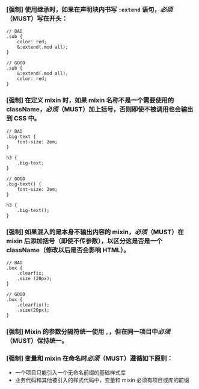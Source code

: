 ### [强制] 使用继承时，如果在声明块内书写 `:extend` 语句，*必须*（MUST）写在开头：

```less
// BAD
.sub {
    color: red;
    &:extend(.mod all);
}

// GOOD
.sub {
    &:extend(.mod all);
    color: red;
}
```

### [强制] 在定义 mixin 时，如果 mixin 名称不是一个需要使用的 className，*必须*（MUST）加上括号，否则即使不被调用也会输出到 CSS 中。

```less
// BAD
.big-text {
    font-size: 2em;
}

h3 {
    .big-text;
}

// GOOD
.big-text() {
    font-size: 2em;
}

h3 {
    .big-text();
}
```

### [强制] 如果混入的是本身不输出内容的 mixin，*必须*（MUST）在 mixin 后添加括号（即使不传参数），以区分这是否是一个 className（修改以后是否会影响 HTML）。

```less
// BAD
.box {
    .clearfix;
    .size (20px);
}

// GOOD
.box {
    .clearfix();
    .size(20px);
}
```

### [强制] Mixin 的参数分隔符统一使用 `,`，但在同一项目中*必须*（MUST）保持统一。

### [强制] 变量和 mixin 在命名时*必须*（MUST）遵循如下原则：

- 一个项目只能引入一个无命名前缀的基础样式库
- 业务代码和其他被引入的样式代码中，变量和 mixin 必须有项目或库的前缀
